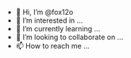 - 👋 Hi, I’m @fox12o
- 👀 I’m interested in ...
- 🌱 I’m currently learning ...
- 💞️ I’m looking to collaborate on ...
- 📫 How to reach me ...

<!---
fox12o/fox12o is a ✨ special ✨ repository because its `README.md` (this file) appears on your GitHub profile.
You can click the Preview link to take a look at your changes.
--->
